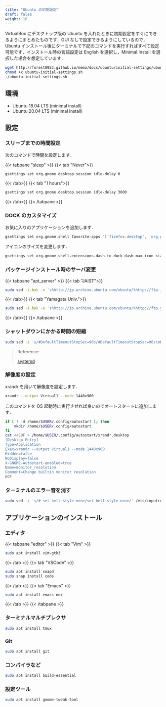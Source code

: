 ```yaml
---
title: "Ubuntu の初期設定"
draft: false
weight: 10
---
```

VirtualBox にデスクトップ版の Ubuntu を入れたときに初期設定をすぐにできるようにまとめたものです．GUI なしで設定できるようにしているので，Ubuntu インストール後にターミナルで下記のコマンドを実行すればすべて設定可能です．インストール時の言語設定は English を選択し，Minimal Install を選択した場合を想定しています．

```sh
wget http://forest0923.github.io/memo/docs/ubuntu/initial-settings/ubuntu-initial-settings.sh
chmod +x ubuntu-initial-settings.sh
./ubuntu-initial-settings.sh
```

## 環境

- Ubuntu 18.04 LTS (minimal install)
- Ubuntu 20.04 LTS (minimal install)

## 設定

### **スリープまでの時間設定**

次のコマンドで時間を設定します．

{{< tabpane "sleep" >}}
{{< tab "Never">}}

```sh
gsettings set org.gnome.desktop.session idle-delay 0
```

{{< /tab>}}
{{< tab "1 hours">}}

```sh
gsettings set org.gnome.desktop.session idle-delay 3600
```

{{< /tab>}}
{{< /tabpane >}}

### **DOCK のカスタマイズ**

お気に入りのアプリケーションを追加します．

```sh
gsettings set org.gnome.shell favorite-apps "['firefox.desktop', 'org.gnome.Terminal.desktop', 'org.gnome.Nautilus.desktop']"
```

アイコンのサイズを変更します．

```sh
gsettings set org.gnome.shell.extensions.dash-to-dock dash-max-icon-size 36
```

### **パッケージインストール時のサーバ変更**

{{< tabpane "apt_server" >}}
{{< tab "JAIST">}}

```sh
sudo sed -i.bak -e 's%http://jp.archive.ubuntu.com/ubuntu/%http://ftp.jaist.ac.jp/pub/Linux/ubuntu/archives/%g' /etc/apt/sources.list
```

{{< /tab>}}
{{< tab "Yamagata Univ.">}}

```sh
sudo sed -i.bak -e 's%http://jp.archive.ubuntu.com/ubuntu/%http://ftp.yz.yamagata-u.ac.jp/pub/linux/ubuntu/archives/%g' /etc/apt/sources.list
```

{{< /tab>}}
{{< /tabpane >}}

### **シャットダウンにかかる時間の短縮**

```sh
sudo sed -i 's/#DefaultTimeoutStopSec=90s/#DefaultTimeoutStopSec=90s\nDefaultTimeoutStopSec=10s/' /etc/systemd/system.conf
```

> Reference:
>
> [systemd](https://www.freedesktop.org/software/systemd/man/systemd.service.html)

### **解像度の設定**

xrandr を用いて解像度を設定します．

```sh
xrandr --output Virtual1 --mode 1440x900
```

このコマンドを OS 起動時に実行させれば良いのでオートスタートに追加します．

```sh
if [ ! -d /home/$USER/.config/autostart ]; then
    mkdir /home/$USER/.config/autostart
fi
cat <<EOF > /home/$USER/.config/autostart/xrandr.desktop
[Desktop Entry]
Type=Application
Exec=xrandr --output Virtual1 --mode 1440x900
Hidden=false
NoDisplay=false
X-GNOME-Autostart-enabled=true
Name=monitor_resolution
Comment=Change builtin monitor resolution
EOF
```

### **ターミナルのエラー音を消す**

```sh
sudo sed -i 's/# set bell-style none/set bell-style none/' /etc/inputrc
```

## アプリケーションのインストール

### **エディタ**

{{< tabpane "editor" >}}
{{< tab "Vim" >}}

```sh
sudo apt install vim-gtk3
```

{{< /tab >}}
{{< tab "VSCode" >}}

```sh
sudo apt install snapd
sudo snap install code
```

{{< /tab >}}
{{< tab "Emacs" >}}

```sh
sudo apt install emacs-nox
```

{{< /tab >}}
{{< /tabpane >}}

### **ターミナルマルチプレクサ**

```sh
sudo apt install tmux
```

### **Git**

```sh
sudo apt install git
```

### **コンパイラなど**

```sh
sudo apt install build-essential
```

### **設定ツール**

```sh
sudo apt install gnome-tweak-tool
```
